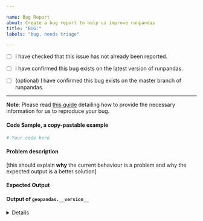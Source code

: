 ```yaml
---

name: Bug Report
about: Create a bug report to help us improve runpandas
title: "BUG:"
labels: "bug, needs triage"

---
```


- [ ] I have checked that this issue has not already been reported.

- [ ] I have confirmed this bug exists on the latest version of runpandas.

- [ ] (optional) I have confirmed this bug exists on the master branch of runpandas.

---

**Note**: Please read [this guide](https://matthewrocklin.com/blog/work/2018/02/28/minimal-bug-reports) detailing how to provide the necessary information for us to reproduce your bug.

#### Code Sample, a copy-pastable example

```python
# Your code here

```

#### Problem description

[this should explain **why** the current behaviour is a problem and why the expected output is a better solution]

#### Expected Output

#### Output of ``geopandas.__version__``

<details>

[paste the output of ``runpandas.__version__`` here leaving a blank line after the details tag]

</details>